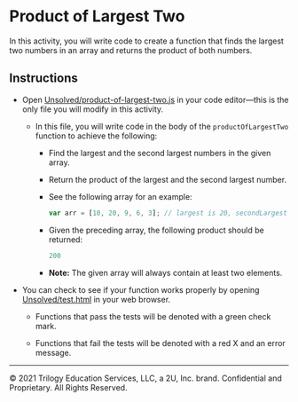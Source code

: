 # Product of Largest Two

In this activity, you will write code to create a function that finds the largest two numbers in an array and returns the product of both numbers.

## Instructions

* Open [Unsolved/product-of-largest-two.js](Unsolved/product-of-largest-two.js) in your code editor&mdash;this is the only file you will modify in this activity.

  * In this file, you will write code in the body of the `productOfLargestTwo` function to achieve the following:

    * Find the largest and the second largest numbers in the given array.

    * Return the product of the largest and the second largest number.

    * See the following array for an example:

      ```js
      var arr = [10, 20, 9, 6, 3]; // largest is 20, secondLargest is 10
      ```

    * Given the preceding array, the following product should be returned:

      ```js
      200
      ```

    * **Note:** The given array will always contain at least two elements.

* You can check to see if your function works properly by opening [Unsolved/test.html](Unsolved/test.html) in your web browser.

  * Functions that pass the tests will be denoted with a green check mark.

  * Functions that fail the tests will be denoted with a red X and an error message.

---

© 2021 Trilogy Education Services, LLC, a 2U, Inc. brand. Confidential and Proprietary. All Rights Reserved.
